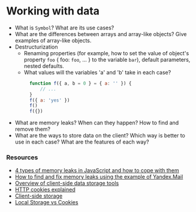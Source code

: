 # Working with data

* What is `Symbol`? What are its use cases?
* What are the differences between arrays and array-like objects? Give examples of array-like objects.
* Destructurization
  * Renaming properties (for example, how to set the value of object's property `foo` { foo: `foo`, ... } to the variable `bar`), default parameters, nested defaults.
  * What values will the variables 'a' and 'b' take in each case?
    ```javascript
      function f({ a, b = 0 } = { a: '' }) {
          // ...
      }
      f({ a: 'yes' })
      f()
      f({})
    ```
* What are memory leaks? When can they happen? How to find and remove them?
* What are the ways to store data on the client? Which way is better to use in each case? What are the features of each way?


### Resources

* [4 types of memory leaks in JavaScript and how to cope with them](https://habr.com/post/309318/&amp/)
* [How to find and fix memory leaks using the example of Yandex.Mail](https://habr.com/company/yandex/blog/195198/)
* [Overview of client-side data storage tools](http://prgssr.ru/development/obzor-sredstv-hraneniya-dannyh-na-klientskoj-storone.html)
* [HTTP cookies explained](https://humanwhocodes.com/blog/2009/05/05/http-cookies-explained/)
* [Client-side storage](https://developer.mozilla.org/en-US/docs/Learn/JavaScript/Client-side_web_APIs/Client-side_storage)
* [Local Storage vs Cookies](https://stackoverflow.com/questions/3220660/local-storage-vs-cookies)

